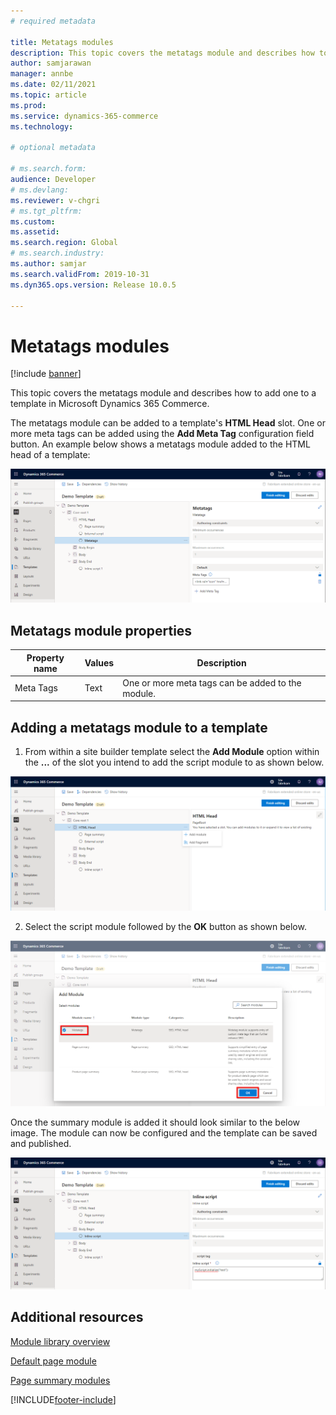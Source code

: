 ```yaml
---
# required metadata

title: Metatags modules
description: This topic covers the metatags module and describes how to add one to a template in Microsoft Dynamics 365 Commerce.
author: samjarawan
manager: annbe
ms.date: 02/11/2021
ms.topic: article
ms.prod: 
ms.service: dynamics-365-commerce
ms.technology: 

# optional metadata

# ms.search.form: 
audience: Developer
# ms.devlang: 
ms.reviewer: v-chgri
# ms.tgt_pltfrm: 
ms.custom: 
ms.assetid: 
ms.search.region: Global
# ms.search.industry: 
ms.author: samjar
ms.search.validFrom: 2019-10-31
ms.dyn365.ops.version: Release 10.0.5

---
```


# Metatags modules

[!include [banner](includes/banner.md)]

This topic covers the metatags module and describes how to add one to a template in Microsoft Dynamics 365 Commerce.

The metatags module can be added to a template's **HTML Head** slot.  One or more meta tags can be added using the **Add Meta Tag** configuration field button.  An example below shows a metatags module added to the HTML head of a template:

![Metatags modules](media/metatags-module-1.png)

## Metatags module properties

| Property name     | Values | Description |
|-------------------|--------|-------------|
| Meta Tags | Text | One or more meta tags can be added to the module. |


## Adding a metatags module to a template

1. From within a site builder template select the **Add Module** option within the **...** of the slot you intend to add the script module to as shown below.

![Add new module](media/metatags-module-2.png)

2. Select the script module followed by the **OK** button as shown below. 

![Add script module](media/metatags-module-3.png)

Once the summary module is added it should look similar to the below image.  The module can now be configured and the template can be saved and published.

![Inline script module added](media/script-modules-4.png)


## Additional resources

[Module library overview](starter-kit-overview.md)

[Default page module](core-default-page-module.md)

[Page summary modules](core-page-summary-modules.md)


[!INCLUDE[footer-include](../includes/footer-banner.md)]
